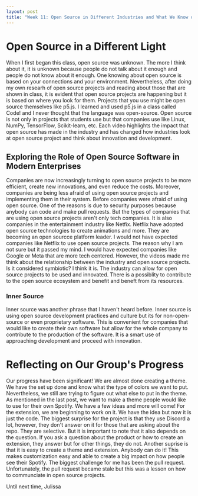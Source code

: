 ```yaml
---
layout: post
title: "Week 11: Open Source in Different Industries and What We Know on Our Group Projects" 
---
```


# Open Source in a Different Light
When I first began this class, open source was unknown. The more I think about it, it is unknown because people do not talk about it enough and people do not know about it enough. One knowing about open source is based on your connections and your environment. Nevertheless, after doing my own researh of open source projects and reading about those that are shown in class, it is evident that open source projects are happening but it is based on where you look for them. Projects that you use might be open source themselves like p5.js. I learned and used p5.js in a class called Code! and I never thought that the language was open-source. Open source is not only in projects that students use but that companies use like Linux, NumPy, TensorFlow, Scikit-learn, etc. Each video highlights the impact that open source has made in the industry and has changed how industries look at open source project and think about innovation and development. 

<!--more-->
## Exploring the Role of Open Source Software in Modern Enterprises
Companies are now increasingly turning to open source projects to be more efficient, create new innovations, and even reduce the costs. Moreover, companies are being less afraid of using open source projects and implementing them in their system. Before companies were afraid of using open source. One of the reasons is due to security purposes because anybody can code and make pull requests. But the types of companies that are using open source projects aren't only tech companies. It is also companies in the entertainment industry like Netfix. Netflix have adopted open source technologies to create animations and more. They are becoming an open sourcce platform leader. I would not have expected companies like Netflix to use open source projects. The reason why I am not sure but it passed my mind. I would have expected companies like Google or Meta that are more tech centered. However, the videos made me think about the relationship between the industry and open source projects. Is it considered symbiotic? I think it is. The industry can allow for open source projects to be used and innovated. There is a possiblity to contribute to the open source ecosystem and benefit and beneft from its resources.

### Inner Source
Inner source was another phrase that I haven't heard before. Inner source is using open source development practices and culture but its for non-open-source or even proprietary software. This is convenient for companies that would like to create their own software but allow for the whole company to contribute to the production of the software. It is a smart use of approaching development and proceed with innovation. 

# Reflecting on Our Group's Progress
Our progress have been significant! We are almost done creating a theme. We have the set up done and know what the type of colors we want to put. Nevertheless, we still are trying to figure out what else to put in the theme. As mentioned in the last post, we want to make a theme people would like to use for their own Spotify. We have a few ideas and more will come! For the extension, we are beginning to work on it. We have the idea but now it is just the code. The biggest surprise for the project is that they use Discord a lot, however, they don't answer on it for those that are asking about the repo. They are selective. But it is important to note that it also depends on the question. If you ask a question about the product or how to create an extension, they answer but for other things, they do not. Another suprise is that it is easy to create a theme and extension. Anybody can do it! This makes customization easy and able to create a big impact on how people see their Spotify. The biggest challenge for me has been the pull request. Unfortunately, the pull request became stale but this was a lesson on how to communciate in open source projects.  

Until next time,
Julissa